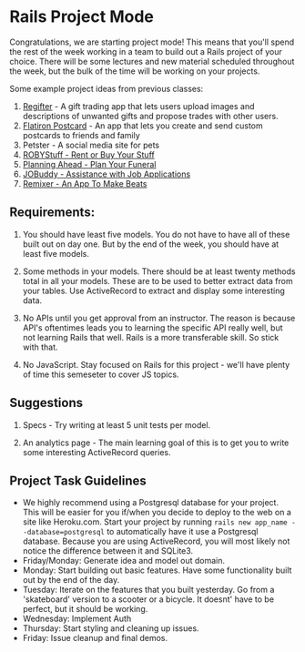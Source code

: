 # Rails Project Mode

Congratulations, we are starting project mode! This means that you'll spend the rest of the week working in a team to build out a Rails project of your choice. There will be some lectures and new material scheduled throughout the week, but the bulk of the time will be working on your projects.


Some example project ideas from previous classes:

1. [Regifter](http://regifter.herokuapp.com/) - A gift trading app that lets users upload images and descriptions of unwanted gifts and propose trades with other users.
1. [Flatiron Postcard](http://flatironpostcard.herokuapp.com/) - An app that lets you create and send custom postcards to friends and family
1. Petster - A social media site for pets
1. [ROBYStuff - Rent or Buy Your Stuff](https://stark-falls-90133.herokuapp.com/listings)
1. [Planning Ahead - Plan Your Funeral](https://ancient-mesa-18771.herokuapp.com/users/summary)
1. [JOBuddy - Assistance with Job Applications](https://sheltered-woodland-79144.herokuapp.com/)
1. [Remixer - An App To Make Beats](https://remixer-v2.firebaseapp.com/) 


## Requirements:

1. You should have least five models. You do not have to have all of these built out on day one. But by the end of the week, you should have at least five models.

2. Some methods in your models. There should be at least twenty methods total in all your models. These are to be used to better extract data from your tables. Use ActiveRecord to extract and display some interesting data.

3. No APIs until you get approval from an instructor.  The reason is because API's oftentimes leads you to learning the specific API really well, but not learning Rails that well.  Rails is a more transferable skill.  So stick with that.

4. No JavaScript. Stay focused on Rails for this project - we'll have plenty of time this semeseter to cover JS topics. 

## Suggestions

1. Specs - Try writing at least 5 unit tests per model.

2. An analytics page - The main learning goal of this is to get you to write some interesting ActiveRecord queries.


## Project Task Guidelines
- We highly recommend using a Postgresql database for your project. This will be easier for you if/when you decide to deploy to the web on a site like Heroku.com. Start your project by running `rails new app_name --database=postgresql` to automatically have it use a Postgresql database. Because you are using ActiveRecord, you will most likely not notice the difference between it and SQLite3.
- Friday/Monday: Generate idea and model out domain. 
- Monday: Start building out basic features. Have some functionality built out by the end of the day. 
- Tuesday: Iterate on the features that you built yesterday. Go from a 'skateboard' version to a scooter or a bicycle. It doesnt' have to be perfect, but it should be working. 
- Wednesday: Implement Auth
- Thursday: Start styling and cleaning up issues. 
- Friday: Issue cleanup and final demos. 


